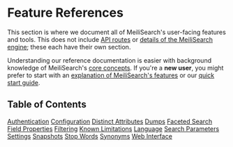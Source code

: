 # Feature References

This section is where we document all of MeiliSearch's user-facing features and tools. This does not include [API routes](/reference/api) or [details of the MeiliSearch engine](/reference/under_the_hood); these each have their own section.

Understanding our reference documentation is easier with background knowledge of MeiliSearch's [core concepts](/learn/core_concepts). If you're a **new user**, you might prefer to start with an [explanation of MeiliSearch's features](/learn/what_is_meilisearch/features.md) or our [quick start guide](/learn/getting_started/quick_start.md).

## Table of Contents

[Authentication](/reference/features/authentication.md)
[Configuration](/reference/features/configuration.md)
[Distinct Attributes](/reference/features/distinct.md)
[Dumps](/reference/features/dumps.md)
[Faceted Search](/reference/features/faceted_search.md)
[Field Properties](/reference/features/field_properties.md)
[Filtering](/reference/features/filtering.md)
[Known Limitations](/reference/features/known_limitations.md)
[Language](/reference/features/language.md)
[Search Parameters](/reference/features/search_parameters.md)
[Settings](/reference/features/settings.md)
[Snapshots](/reference/features/snapshots.md)
[Stop Words](/reference/features/stop_words.md)
[Synonyms](/reference/features/synonyms.md)
[Web Interface](/reference/features/web_interface.md)
